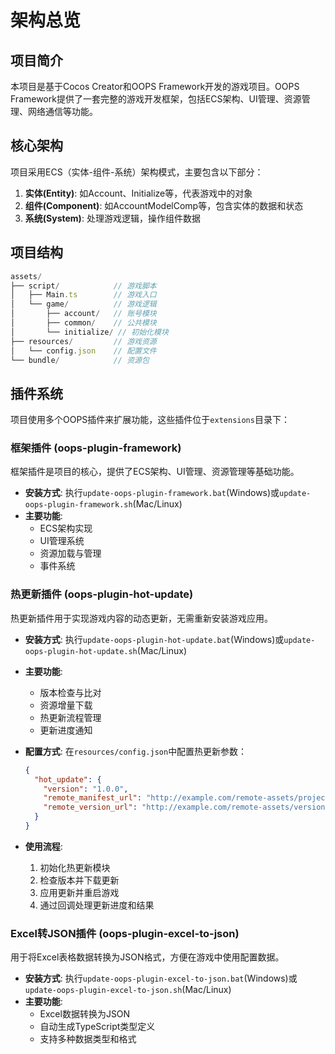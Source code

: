# 架构总览

## 项目简介

本项目是基于Cocos Creator和OOPS Framework开发的游戏项目。OOPS Framework提供了一套完整的游戏开发框架，包括ECS架构、UI管理、资源管理、网络通信等功能。

## 核心架构

项目采用ECS（实体-组件-系统）架构模式，主要包含以下部分：

1. **实体(Entity)**: 如Account、Initialize等，代表游戏中的对象
2. **组件(Component)**: 如AccountModelComp等，包含实体的数据和状态
3. **系统(System)**: 处理游戏逻辑，操作组件数据

## 项目结构

```typescript
assets/
├── script/            // 游戏脚本
│   ├── Main.ts        // 游戏入口
│   └── game/          // 游戏逻辑
│       ├── account/   // 账号模块
│       ├── common/    // 公共模块
│       └── initialize/ // 初始化模块
├── resources/         // 游戏资源
│   └── config.json    // 配置文件
└── bundle/            // 资源包
```

## 插件系统

项目使用多个OOPS插件来扩展功能，这些插件位于`extensions`目录下：

### 框架插件 (oops-plugin-framework)

框架插件是项目的核心，提供了ECS架构、UI管理、资源管理等基础功能。

- **安装方式**: 执行`update-oops-plugin-framework.bat`(Windows)或`update-oops-plugin-framework.sh`(Mac/Linux)
- **主要功能**: 
  - ECS架构实现
  - UI管理系统
  - 资源加载与管理
  - 事件系统

### 热更新插件 (oops-plugin-hot-update)

热更新插件用于实现游戏内容的动态更新，无需重新安装游戏应用。

- **安装方式**: 执行`update-oops-plugin-hot-update.bat`(Windows)或`update-oops-plugin-hot-update.sh`(Mac/Linux)
- **主要功能**:
  - 版本检查与比对
  - 资源增量下载
  - 热更新流程管理
  - 更新进度通知

- **配置方式**: 在`resources/config.json`中配置热更新参数：
  ```json
  {
    "hot_update": {
      "version": "1.0.0",
      "remote_manifest_url": "http://example.com/remote-assets/project_manifest.json",
      "remote_version_url": "http://example.com/remote-assets/version.manifest"
    }
  }
  ```

- **使用流程**:
  1. 初始化热更新模块
  2. 检查版本并下载更新
  3. 应用更新并重启游戏
  4. 通过回调处理更新进度和结果

### Excel转JSON插件 (oops-plugin-excel-to-json)

用于将Excel表格数据转换为JSON格式，方便在游戏中使用配置数据。

- **安装方式**: 执行`update-oops-plugin-excel-to-json.bat`(Windows)或`update-oops-plugin-excel-to-json.sh`(Mac/Linux)
- **主要功能**:
  - Excel数据转换为JSON
  - 自动生成TypeScript类型定义
  - 支持多种数据类型和格式